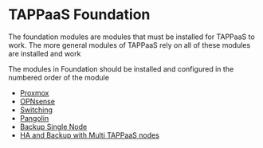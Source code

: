
# TAPPaaS Foundation

The foundation modules are modules that must be installed for TAPPaaS to work. The more general modules of TAPPaaS rely on all of these modules are installed and work

The modules in Foundation should be installed and configured in the numbered order of the module

- [Proxmox](./00-ProxmoxNode/README.md)
- [OPNsense](./10-OPNsense/README.md)
- [Switching](./20-Switching/README)
- [Pangolin](./30-Pangolin/README.md)
- [Backup Single Node](./70a-SingleNodeBackup/README.md)
- [HA and Backup with Multi TAPPaaS nodes](./70b-MultiNodeHAandBackup/README.md)

